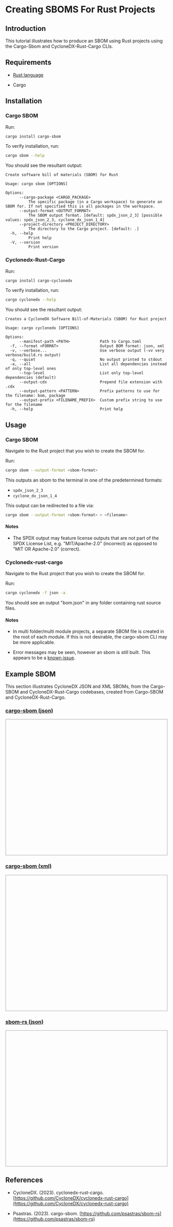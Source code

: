 # Creating SBOMS For Rust Projects

## Introduction

This tutorial illustrates how to produce an SBOM using Rust projects using the Cargo-Sbom and CycloneDX-Rust-Cargo CLIs.

## Requirements

* [Rust language](https://www.rust-lang.org/tools/install)

* Cargo

## Installation

### Cargo SBOM

Run:

```bash
cargo install cargo-sbom
```

To verify installation, run:

```bash
cargo sbom --help
```

You should see the resultant output:

```
Create software bill of materials (SBOM) for Rust

Usage: cargo sbom [OPTIONS]

Options:
      --cargo-package <CARGO_PACKAGE>
          The specific package (in a Cargo workspace) to generate an SBOM for. If not specified this is all packages in the workspace.
      --output-format <OUTPUT_FORMAT>
          The SBOM output format. [default: spdx_json_2_3] [possible values: spdx_json_2_3, cyclone_dx_json_1_4]
      --project-directory <PROJECT_DIRECTORY>
          The directory to the Cargo project. [default: .]
  -h, --help
          Print help
  -V, --version
          Print version

```

### Cyclonedx-Rust-Cargo

Run:

```bash
cargo install cargo-cyclonedx
```

To verify installation, run:

```bash
cargo cyclonedx --help
```

You should see the resultant output:

```
Creates a CycloneDX Software Bill-of-Materials (SBOM) for Rust project

Usage: cargo cyclonedx [OPTIONS]

Options:
      --manifest-path <PATH>             Path to Cargo.toml
  -f, --format <FORMAT>                  Output BOM format: json, xml
  -v, --verbose...                       Use verbose output (-vv very verbose/build.rs output)
  -q, --quiet                            No output printed to stdout
  -a, --all                              List all dependencies instead of only top-level ones
      --top-level                        List only top-level dependencies (default)
      --output-cdx                       Prepend file extension with .cdx
      --output-pattern <PATTERN>         Prefix patterns to use for the filename: bom, package
      --output-prefix <FILENAME_PREFIX>  Custom prefix string to use for the filename
  -h, --help                             Print help

```
## Usage

### Cargo SBOM

Navigate to the Rust project that you wish to create the SBOM for.

Run:

```bash
cargo sbom --output-format <sbom-format>
```

This outputs an sbom to the terminal in one of the predetermined formats:

* ```spdx_json_2_3```
* ```cyclone_dx_json_1_4```

This output can be redirected to a file via:

```bash
cargo sbom --output-format <sbom-format> > <filename>
```

#### Notes

* The SPDX output may feature license outputs that are not part of the SPDX License List, e.g. "MIT/Apache-2.0" (incorrect) as opposed to "MIT OR Apache-2.0" (correct).

### Cyclonedx-rust-cargo

Navigate to the Rust project that you wish to create the SBOM for.

Run:

```bash
cargo cyclonedx -f json -a
```

You should see an output "bom.json" in any folder containing rust source files.

#### Notes

* In multi folder/multi module projects, a separate SBOM file is created in the root of each module. If this is not desirable, the cargo-sbom CLI may be more applicable.

* Error messages may be seen, however an sbom is still built. This appears to be a [known issue](https://github.com/CycloneDX/cyclonedx-rust-cargo/compare/main...ctron:cyclonedx-rust-cargo:feature/improve_logs_1).

## Example SBOM

This section illustrates CycloneDX JSON and XML SBOMs, from the Cargo-SBOM and CycloneDX-Rust-Cargo codebases, created from Cargo-SBOM and CycloneDX-Rust-Cargo.

<html lang="en">
<head>
    <meta charset="UTF-8">
    <meta name="viewport" content="width=device-width, initial-scale=1.0">
    <title>Pretty JSON Display</title>
    <style>
        #json-container {
            height: 400px; /* Set a fixed height */
            overflow-y: auto; /* Enable vertical scrolling */
            border: 2px solid #ccc; /* Optional: add a border for visibility */
            padding: 10px;
        }
        #json-container2 {
            height: 400px; /* Set a fixed height */
            overflow-y: auto; /* Enable vertical scrolling */
            border: 2px solid #ccc; /* Optional: add a border for visibility */
            padding: 10px;
        }
        #xml-container {
            height: 400px; /* Set a fixed height */
            overflow-y: auto; /* Enable vertical scrolling */
            border: 2px solid #ccc; /* Optional: add a border for visibility */
            padding: 10px;
        }
        pre {
            margin: 0;
            white-space: pre-wrap;
            word-wrap: break-word;
        }
    </style>
</head>
<body>
    <h3>
        <a href="./cargo-sbom.cdx.json">cargo-sbom (json)</a>
    </h3>
    <div id="json-container">
        <pre id="json-display"></pre>
    </div>
    <h3>
        <a href="./cargo-sbom.cdx.xml">cargo-sbom (xml)</a>
    </h3>
    <div id="xml-container">
        <pre id="xml-display"></pre>
    </div>
        <h3>
        <a href="./sbom-rs.cdx.json">sbom-rs (json)</a>
    </h3>
    <div id="json-container2">
        <pre id="json-display2"></pre>
    </div>
    <script>
        function display_json(url, elementid){
        fetch(url)
            .then(response => response.json())
            .then(data => {
                document.getElementById(elementid).textContent = JSON.stringify(data, null, 2);
            })
            .catch(error => console.error('Error fetching JSON:', error));
        }
        function display_xml(url, elementid){
        fetch(url)
            .then(response => response.text())
            .then(data => {
                document.getElementById(elementid).textContent = data;
            })
            .catch(error => console.error('Error fetching JSON:', error));
        }
    display_json('./cargo-sbom.cdx.json', 'json-display');
    display_xml('./cargo-sbom.cdx.xml', 'xml-display');
    display_json('./sbom-rs.cdx.json', 'json-display2');
    </script>
</body>
</html>


## References

* CycloneDX. (2023). cyclonedx-rust-cargo. [https://github.com/CycloneDX/cyclonedx-rust-cargo](https://github.com/CycloneDX/cyclonedx-rust-cargo)

* Psastras. (2023). cargo-sbom. [https://github.com/psastras/sbom-rs](https://github.com/psastras/sbom-rs)

